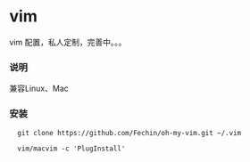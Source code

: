 vim
===
vim 配置，私人定制，完善中。。。

### 说明
兼容Linux、Mac

### 安装

```
  git clone https://github.com/Fechin/oh-my-vim.git ~/.vim
```

```
  vim/macvim -c 'PlugInstall'
```
